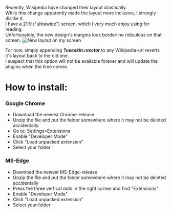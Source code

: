 Recently, Wikipedia have changed their layout drastically.
<br>
While this change apparently made the layout more inclusive, I strongly dislike it.
<br>
I have a 21:9 ("ultrawide") screen, which I very much enjoy using for reading.
<br>
Unfortunately, the new design's margins look borderline ridiculous on that screen.
![New layout on my screen](https://i.imgur.com/qJbBkxp.png)

For now, simply appending <i><b>?useskin=vector</b></i> to any Wikipedia-url reverts it's layout back to the old one.
<br>
I suspect that this option will not be available forever and will update the plugins when the time comes.

<h1>How to install:</h1>
<h3>Google Chrome</h3>
<ul>
<li>Download the newest Chrome-release</li>
<li>Unzip the file and put the folder somewhere where it may not be deleted accidentally</li>
<li>Go to: Settings>Extensions</li>
<li>Enable "Developer Mode"</li>
<li>Click "Load unpacked extension"</li>
<li>Select your folder</li>
</ul>

<h3>MS-Edge</h3>
<ul>
<li>Download the newest MS-Edge-release</li>
<li>Unzip the file and put the folder somewhere where it may not be deleted accidentally</li>
<li>Press the three vertical dots in the right corner and find "Extensions" </li>
<li>Enable "Developer Mode"</li>
<li>Click "Load unpacked extension"</li>
<li>Select your folder</li>
</ul>